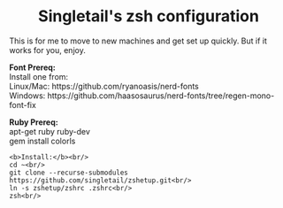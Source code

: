 <h1 align="center">
    Singletail's zsh configuration
</h1>

<p>This is for me to move to new machines and get set up quickly. But if it works for you, enjoy.</p>

<p>
	<b>Font Prereq:</b><br/>
	Install one from:<br/>
	Linux/Mac: https://github.com/ryanoasis/nerd-fonts<br/>
	Windows: https://github.com/haasosaurus/nerd-fonts/tree/regen-mono-font-fix<br/>
</p>
<p>
	<b>Ruby Prereq:</b><br/>
	apt-get ruby ruby-dev<br/>
	gem install colorls<br/>
</p>
<p>

    <b>Install:</b><br/>
	cd ~<br/>
	git clone --recurse-submodules https://github.com/singletail/zshetup.git<br/>
	ln -s zshetup/zshrc .zshrc<br/>
	zsh<br/>
</p>

